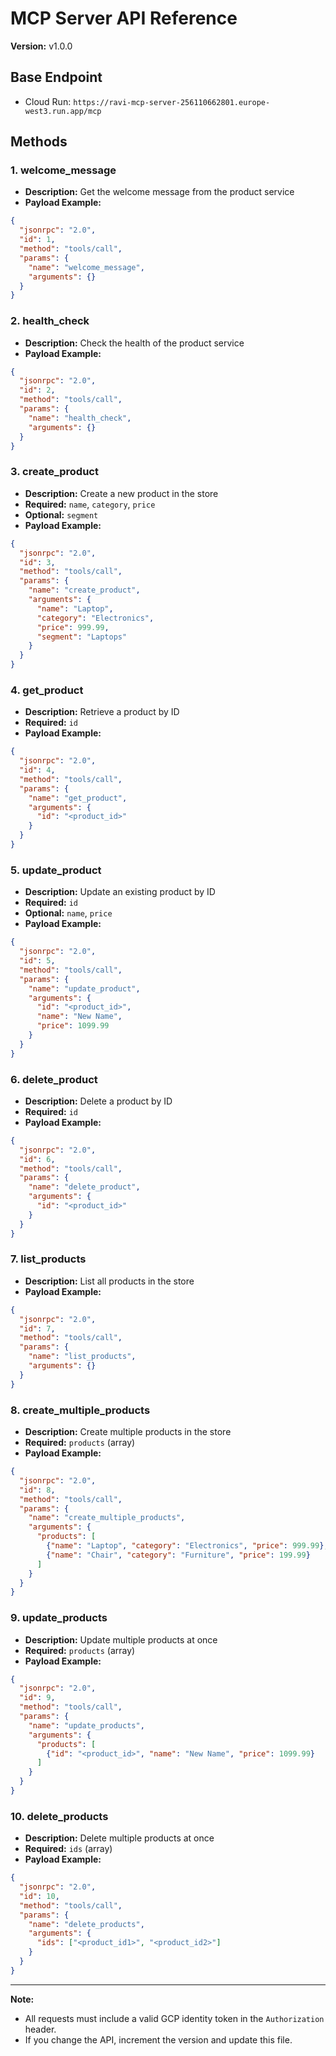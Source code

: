 # MCP Server API Reference

**Version:** v1.0.0

## Base Endpoint

- Cloud Run: `https://ravi-mcp-server-256110662801.europe-west3.run.app/mcp`

## Methods

### 1. welcome_message
- **Description:** Get the welcome message from the product service
- **Payload Example:**
```json
{
  "jsonrpc": "2.0",
  "id": 1,
  "method": "tools/call",
  "params": {
    "name": "welcome_message",
    "arguments": {}
  }
}
```

### 2. health_check
- **Description:** Check the health of the product service
- **Payload Example:**
```json
{
  "jsonrpc": "2.0",
  "id": 2,
  "method": "tools/call",
  "params": {
    "name": "health_check",
    "arguments": {}
  }
}
```

### 3. create_product
- **Description:** Create a new product in the store
- **Required:** `name`, `category`, `price`
- **Optional:** `segment`
- **Payload Example:**
```json
{
  "jsonrpc": "2.0",
  "id": 3,
  "method": "tools/call",
  "params": {
    "name": "create_product",
    "arguments": {
      "name": "Laptop",
      "category": "Electronics",
      "price": 999.99,
      "segment": "Laptops"
    }
  }
}
```

### 4. get_product
- **Description:** Retrieve a product by ID
- **Required:** `id`
- **Payload Example:**
```json
{
  "jsonrpc": "2.0",
  "id": 4,
  "method": "tools/call",
  "params": {
    "name": "get_product",
    "arguments": {
      "id": "<product_id>"
    }
  }
}
```

### 5. update_product
- **Description:** Update an existing product by ID
- **Required:** `id`
- **Optional:** `name`, `price`
- **Payload Example:**
```json
{
  "jsonrpc": "2.0",
  "id": 5,
  "method": "tools/call",
  "params": {
    "name": "update_product",
    "arguments": {
      "id": "<product_id>",
      "name": "New Name",
      "price": 1099.99
    }
  }
}
```

### 6. delete_product
- **Description:** Delete a product by ID
- **Required:** `id`
- **Payload Example:**
```json
{
  "jsonrpc": "2.0",
  "id": 6,
  "method": "tools/call",
  "params": {
    "name": "delete_product",
    "arguments": {
      "id": "<product_id>"
    }
  }
}
```

### 7. list_products
- **Description:** List all products in the store
- **Payload Example:**
```json
{
  "jsonrpc": "2.0",
  "id": 7,
  "method": "tools/call",
  "params": {
    "name": "list_products",
    "arguments": {}
  }
}
```

### 8. create_multiple_products
- **Description:** Create multiple products in the store
- **Required:** `products` (array)
- **Payload Example:**
```json
{
  "jsonrpc": "2.0",
  "id": 8,
  "method": "tools/call",
  "params": {
    "name": "create_multiple_products",
    "arguments": {
      "products": [
        {"name": "Laptop", "category": "Electronics", "price": 999.99},
        {"name": "Chair", "category": "Furniture", "price": 199.99}
      ]
    }
  }
}
```

### 9. update_products
- **Description:** Update multiple products at once
- **Required:** `products` (array)
- **Payload Example:**
```json
{
  "jsonrpc": "2.0",
  "id": 9,
  "method": "tools/call",
  "params": {
    "name": "update_products",
    "arguments": {
      "products": [
        {"id": "<product_id>", "name": "New Name", "price": 1099.99}
      ]
    }
  }
}
```

### 10. delete_products
- **Description:** Delete multiple products at once
- **Required:** `ids` (array)
- **Payload Example:**
```json
{
  "jsonrpc": "2.0",
  "id": 10,
  "method": "tools/call",
  "params": {
    "name": "delete_products",
    "arguments": {
      "ids": ["<product_id1>", "<product_id2>"]
    }
  }
}
```

---

**Note:**
- All requests must include a valid GCP identity token in the `Authorization` header.
- If you change the API, increment the version and update this file.
